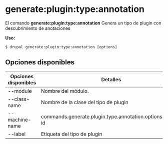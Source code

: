 # generate:plugin:type:annotation
El comando **generate:plugin:type:annotation** Genera un tipo de plugin con descubrimiento de anotaciones

**Uso:**
```
$ drupal generate:plugin:type:annotation [options] 
```

## Opciones disponibles
Opciones disponibles | Detalles
-------|-------------
--module | Nombre del módulo.
--class-name | Nombre de la clase del tipo de plugin
--machine-name | commands.generate.plugin.type.annotation.options.plugin-id
--label | Etiqueta del tipo de plugin

